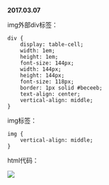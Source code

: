 **2017.03.07**

img外部div标签：
```
div {
    display: table-cell;
    width: 1em;
    height: 1em;
    font-size: 144px;
    width: 144px;
    height: 144px;
    font-size: 118px;
    border: 1px solid #beceeb;
    text-align: center;
    vertical-align: middle;
}
```

img标签：
```
img {
    vertical-align: middle;
}
```

html代码：
<div>
    <img src="xxx.jpg">
</div>